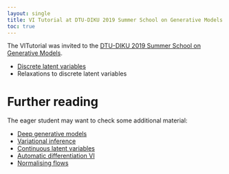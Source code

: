 ```yaml
---
layout: single
title: VI Tutorial at DTU-DIKU 2019 Summer School on Generative Models
toc: true
---
```


The VITutorial was invited to the [DTU-DIKU 2019 Summer School on Generative Models](http://summer-school-gan.compute.dtu.dk).


* [Discrete latent variables](https://github.com/vitutorial/tour/blob/DTU-DIKU-2019/modules/DGMs-Discrete/master.pdf)
* Relaxations to discrete latent variables

# Further reading

The eager student may want to check some additional material:

* [Deep generative models](https://github.com/vitutorial/tour/blob/master/modules/Introduction/master.pdf)
* [Variational inference](https://github.com/vitutorial/tour/blob/master/modules/VI/master.pdf)
* [Continuous latent variables](https://github.com/vitutorial/tour/blob/master/modules/DGMs-Continuous/master.pdf)
* [Automatic differentiation VI](https://github.com/vitutorial/tour/blob/master/modules/ADVI/master.pdf)
* [Normalising flows](https://github.com/vitutorial/tour/blob/master/modules/NFs/master.pdf)




